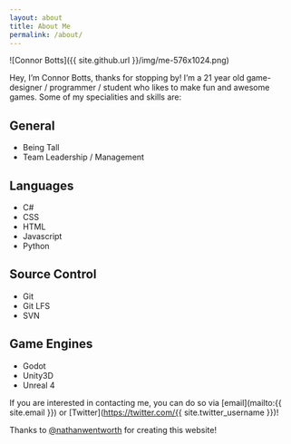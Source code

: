 ```yaml
---
layout: about
title: About Me
permalink: /about/
---
```


![Connor Botts]({{ site.github.url }}/img/me-576x1024.png)

Hey, I’m Connor Botts, thanks for stopping by! I’m a 21 year old game-designer / programmer / student who likes to make fun and awesome games. Some of my specialities and skills are:

## General
* Being Tall
* Team Leadership / Management

## Languages
* C#
* CSS
* HTML
* Javascript
* Python

## Source Control
* Git
* Git LFS
* SVN

## Game Engines
* Godot
* Unity3D
* Unreal 4

If you are interested in contacting me, you can do so via [email](mailto:{{ site.email }}) or [Twitter](https://twitter.com/{{ site.twitter_username }})!

Thanks to [@nathanwentworth](https://twitter.com/nathanwentworth) for creating this website!

<!-- Please publish -->